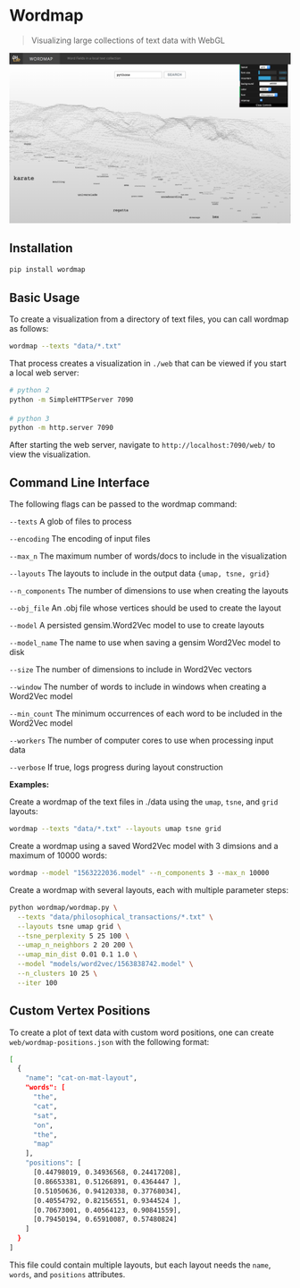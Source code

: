 # Wordmap

> Visualizing large collections of text data with WebGL

![App preview](./wordmap/web/assets/images/preview.png?raw=true)

## Installation

```bash
pip install wordmap
```

## Basic Usage

To create a visualization from a directory of text files, you can call wordmap as follows:

```bash
wordmap --texts "data/*.txt"
```

That process creates a visualization in `./web` that can be viewed if you start a local web server:

```bash
# python 2
python -m SimpleHTTPServer 7090

# python 3
python -m http.server 7090
```

After starting the web server, navigate to `http://localhost:7090/web/` to view the visualization.

## Command Line Interface

The following flags can be passed to the wordmap command:

`--texts` A glob of files to process

`--encoding` The encoding of input files

`--max_n` The maximum number of words/docs to include in the visualization

`--layouts` The layouts to include in the output data `{umap, tsne, grid}`

`--n_components` The number of dimensions to use when creating the layouts

`--obj_file` An .obj file whose vertices should be used to create the layout

`--model` A persisted gensim.Word2Vec model to use to create layouts

`--model_name` The name to use when saving a gensim Word2Vec model to disk

`--size` The number of dimensions to include in Word2Vec vectors

`--window` The number of words to include in windows when creating a Word2Vec model

`--min_count` The minimum occurrences of each word to be included in the Word2Vec model

`--workers` The number of computer cores to use when processing input data

`--verbose` If true, logs progress during layout construction

**Examples:**

Create a wordmap of the text files in ./data using the `umap`, `tsne`, and `grid` layouts:

```bash
wordmap --texts "data/*.txt" --layouts umap tsne grid
```

Create a wordmap using a saved Word2Vec model with 3 dimsions and a maximum of 10000 words:

```bash
wordmap --model "1563222036.model" --n_components 3 --max_n 10000
```

Create a wordmap with several layouts, each with multiple parameter steps:

```bash
python wordmap/wordmap.py \
  --texts "data/philosophical_transactions/*.txt" \
  --layouts tsne umap grid \
  --tsne_perplexity 5 25 100 \
  --umap_n_neighbors 2 20 200 \
  --umap_min_dist 0.01 0.1 1.0 \
  --model "models/word2vec/1563838742.model" \
  --n_clusters 10 25 \
  --iter 100
```

## Custom Vertex Positions

To create a plot of text data with custom word positions, one can create `web/wordmap-positions.json` with the following format:

```bash
[
  {
    "name": "cat-on-mat-layout",
    "words": [
      "the",
      "cat",
      "sat",
      "on",
      "the",
      "map"
    ],
    "positions": [
      [0.44798019, 0.34936568, 0.24417208],
      [0.86653381, 0.51266891, 0.4364447 ],
      [0.51050636, 0.94120338, 0.37768034],
      [0.40554792, 0.82156551, 0.9344524 ],
      [0.70673001, 0.40564123, 0.90841559],
      [0.79450194, 0.65910087, 0.57480824]
    ]
  }
]
```

This file could contain multiple layouts, but each layout needs the `name`, `words`, and `positions` attributes.